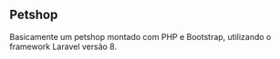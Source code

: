 ## Petshop
Basicamente um petshop montado com PHP e Bootstrap, utilizando o framework Laravel versão 8.
